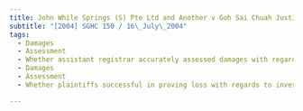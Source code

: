 ```yaml
---
title: John While Springs (S) Pte Ltd and Another v Goh Sai Chuah Justin and Others 
subtitle: "[2004] SGHC 150 / 16\_July\_2004"
tags:
  - Damages
  - Assessment
  - Whether assistant registrar accurately assessed damages with regards to bonuses
  - Damages
  - Assessment
  - Whether plaintiffs successful in proving loss with regards to investigation expenses

---
```


